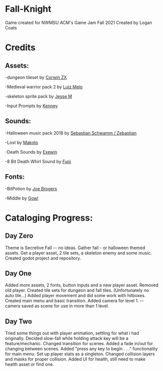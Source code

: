 # Fall-Knight
 Game created for NWMSU ACM's Game Jam Fall 2021
Created by Logan Coats


# Credits

## Assets:
-dungeon tileset by [Corwin ZX](https://corwin-zx.itch.io)


-Medieval warrior pack 2 by [Luiz Melo](https://luizmelo.itch.io)



-skeleton sprite pack by [Jesse M](https://jesse-m.itch.io)



-Input Prompts by [Kenney](https://kenney.nl)
 
## Sounds:
-Halloween music pack 2018 by [Sebastian Schwamm / Zebastian](https://zebby.itch.io/)



-Lost by [Makoto](https://makotohiramatsu.itch.io)



-Death Sounds by [Exewin](https://opengameart.org/users/exewin)



-8 Bit Death Whirl Sound by [Fupi](https://opengameart.org/users/fupi)
## Fonts: 
-BitPotion by [Joe Brogers](https://joebrogers.itch.io)



-Middle by [Gowl](https://clowddev.itch.io)



# Cataloging Progress:
## Day Zero
Theme is Secretive Fall -- no ideas.
Gather fall - or halloween themed assets.
Get a player asset, 2 tile sets, a skeleton enemy and some music.
Created godot project and repository.

## Day One
Added more assets, 2 fonts, button inputs and a new player asset.
Removed old player.
Created tile sets for dungeon and fall tiles. (Unfortunately no auto tile...)
Added player movement and did some work with hitboxes.
Created main menu and basic transition.
Added camera for level 1. -- camera saved as scene for use in more than 1 level.

## Day Two
Tried some things out with player animation, settling for what i had originally.
Decided slow-fall while holding attack key will be a feature/mechanic.
Changed transition for scenes.
Added a fade in/out for changing between scenes.
Added "press any key to begin . . ." functionality for main menu.
Set up player stats as a singleton.
Changed collision layers and masks for proper collision.
Added UI for health, still need to make health asset or find one.
